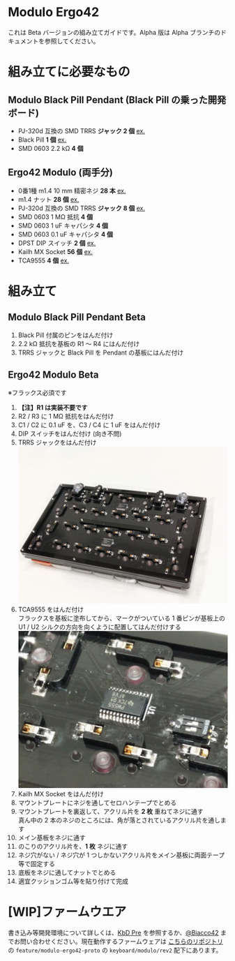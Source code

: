 # Modulo Ergo42

これは Beta バージョンの組み立てガイドです。Alpha 版は Alpha ブランチのドキュメントを参照してください。

# 組み立てに必要なもの

## Modulo Black Pill Pendant (Black Pill の乗った開発ボード)

- PJ-320d 互換の SMD TRRS **ジャック 2 個** [ex.](https://www.aliexpress.com/item/10Pcs-PJ-320-d-headphone-female-socket-Headphone-socket-Headphone-jack-port-3-1pin-left-three/32771954997.html?spm=a2g0s.9042311.0.0.3da24c4d0cRV8i)
- Black Pill **1 個** [ex.](https://www.aliexpress.com/item/5pcs-STM32F103C8T6-ARM-STM32-Minimum-System-Development-Board-Module-For-arduino/32653839788.html?spm=a2g0s.9042311.0.0.27424c4dzIl8m8)
- SMD 0603 2.2 kΩ **4 個**

## Ergo42 Modulo (両手分)

- 0番1種 m1.4 10 mm 精密ネジ **28 本** [ex.](https://item.rakuten.co.jp/nejiya/400101000014010005_b10/)
- m1.4 ナット **28 個** [ex.](https://item.rakuten.co.jp/nejiya/00n0800010014000005000_b10/)
- PJ-320d 互換の SMD TRRS **ジャック 8 個** [ex.](https://www.aliexpress.com/item/10Pcs-PJ-320-d-headphone-female-socket-Headphone-socket-Headphone-jack-port-3-1pin-left-three/32771954997.html?spm=a2g0s.9042311.0.0.3da24c4d0cRV8i)
- SMD 0603 1 MΩ 抵抗 **4 個**
- SMD 0603 1 uF キャパシタ **4 個**
- SMD 0603 0.1 uF キャパシタ **4 個**
- DPST DIP スイッチ **2 個** [ex.](http://akizukidenshi.com/catalog/g/gP-08928/)
- Kailh MX Socket **56 個** [ex.](https://yushakobo.jp/shop/a01ps/)
- TCA9555 **4 個** [ex.](https://www.digikey.jp/product-detail/ja/texas-instruments/TCA9555PWR/296-24827-1-ND/2094665)

# 組み立て

## Modulo Black Pill Pendant Beta

1. Black Pill 付属のピンをはんだ付け
1. 2.2 kΩ 抵抗を基板の R1 ～ R4 にはんだ付け
1. TRRS ジャックと Black Pill を Pendant の基板にはんだ付け

## Ergo42 Modulo Beta

※フラックス必須です

1. __【注】R1 は実装不要です__
1. R2 / R3 に 1 MΩ 抵抗をはんだ付け
1. C1 / C2 に 0.1 uF を、C3 / C4 に 1 uF をはんだ付け
1. DIP スイッチをはんだ付け (向き不問)
1. TRRS ジャックをはんだ付け  
![](https://raw.githubusercontent.com/Biacco42/modulo-ergo42/readme/image/IMG_20181229_234329.jpg)
1. TCA9555 をはんだ付け  
フラックスを基板に塗布してから、マークがついている 1 番ピンが基板上の U1 / U2 シルクの方向を向くように配置してはんだ付けする  
![](https://raw.githubusercontent.com/Biacco42/modulo-ergo42/readme/image/IMG_20181229_234413.jpg)
1. Kailh MX Socket をはんだ付け
1. マウントプレートにネジを通してセロハンテープでとめる
1. マウントプレートを裏返して、アクリル片を **2 枚** 重ねてネジに通す  
真ん中の 2 本のネジのところには、角が落とされているアクリル片を通します
1. メイン基板をネジに通す
1. のこりのアクリル片を、**1 枚** ネジに通す
1. ネジ穴がない / ネジ穴が 1 つしかないアクリル片をメイン基板に両面テープ等で固定する
1. 底板をネジに通してナットでとめる
1. 適宜クッションゴム等を貼り付けて完成

# [WIP]ファームウエア

書き込み等開発環境について詳しくは、[KbD Pre](https://biacco42.booth.pm/items/840614) を参照するか、[@Biacco42](https://twitter.com/Biacco42) までお問い合わせください。現在動作するファームウェアは [こちらのリポジトリ](https://github.com/Biacco42/qmk_firmware/tree/feature/modulo-ergo42-proto) の `feature/modulo-ergo42-proto` の `keyboard/modulo/rev2` 配下にあります。

